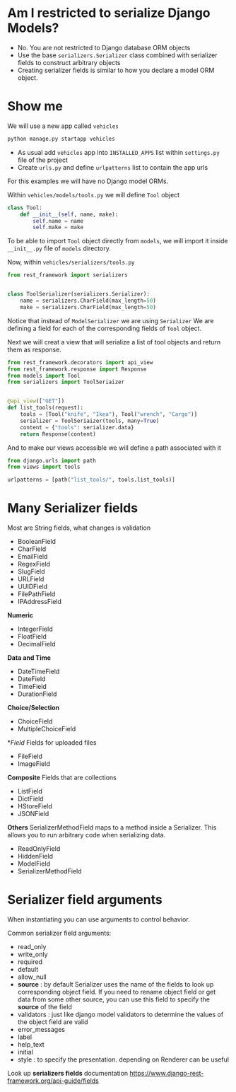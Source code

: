 # Am I restricted to serialize Django Models?

- No. You are not restricted to Django database ORM objects
- Use the base ```serializers.Serializer``` class combined with serializer fields to construct arbitrary objects
- Creating serializer fields is similar to how you declare a model ORM object.

# Show me

We will use a new app called ```vehicles```

```bash
python manage.py startapp vehicles
```

- As usual add ```vehicles``` app into ```INSTALLED_APPS``` list within ```settings.py``` file of the project
- Create ```urls.py``` and define ```urlpatterns``` list to contain the app urls

For this examples we will have no Django model ORMs.

Within ```vehicles/models/tools.py``` we will define ```Tool``` object

```python
class Tool:
    def __init__(self, name, make):
        self.name = name
        self.make = make
```

To be able to import ```Tool``` object directly from ```models```, we will import it inside ```__init__.py``` file
of ```models``` directory.

Now, within ```vehicles/serializers/tools.py```

```python
from rest_framework import serializers


class ToolSerializer(serializers.Serializer):
    name = serializers.CharField(max_length=50)
    make = serializers.CharField(max_length=50)
```

Notice that instead of ```ModelSerializer``` we are using ```Serializer```
We are defining a field for each of the corresponding fields of ```Tool``` object.

Next we will creat a view that will serialize a list of tool objects and return them as response.

```python
from rest_framework.decorators import api_view
from rest_framework.response import Response
from models import Tool
from serializers import ToolSeriaizer


@api_view(["GET"])
def list_tools(request):
    tools = [Tool("knife", "Ikea"), Tool("wrench", "Cargo")]
    serializer = ToolSeriaizer(tools, many=True)
    content = {"tools": serializer.data}
    return Response(content)
```

And to make our views accessible we will define a path associated with it

````python
from django.urls import path
from views import tools

urlpatterns = [path("list_tools/", tools.list_tools)]
````

# Many Serializer fields
Most are String fields, what changes is validation

- BooleanField
- CharField
- EmailField
- RegexField
- SlugField
- URLField
- UUIDField
- FilePathField
- IPAddressField

**Numeric**
- IntegerField
- FloatField
- DecimalField

**Data and Time**
- DateTimeField
- DateField
- TimeField
- DurationField

**Choice/Selection**
- ChoiceField
- MultipleChoiceField

**Field*
Fields for uploaded files
- FileField
- ImageField

**Composite**
Fields that are collections
- ListField
- DictField
- HStoreField
- JSONField

**Others**
SerializerMethodField maps to a method inside a Serializer. This allows you to run arbitrary code when serializing data.

- ReadOnlyField
- HiddenField
- ModelField
- SerializerMethodField

# Serializer field arguments
When instantiating you can use arguments to control behavior.

Common serializer field arguments:
- read_only
- write_only
- required
- default
- allow_null
- **source** : by default Serializer uses the name of the fields to look up corresponding object field. If you need to rename object field or get data from some other source, you can use this field to specify the **source** of the field
- validators : just like django model validators to determine the values of the object field are valid
- error_messages
- label
- help_text
- initial
- style : to specify the presentation. depending on Renderer can be useful

Look up **serializers fields** documentation https://www.django-rest-framework.org/api-guide/fields

